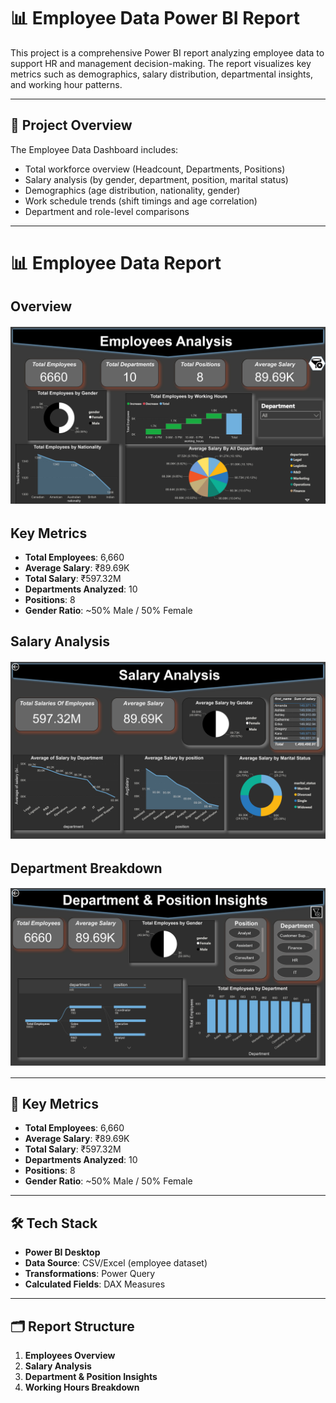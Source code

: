# 📊 Employee Data Power BI Report

This project is a comprehensive Power BI report analyzing employee data to support HR and management decision-making. The report visualizes key metrics such as demographics, salary distribution, departmental insights, and working hour patterns.

---

## 📌 Project Overview

The Employee Data Dashboard includes:
- Total workforce overview (Headcount, Departments, Positions)
- Salary analysis (by gender, department, position, marital status)
- Demographics (age distribution, nationality, gender)
- Work schedule trends (shift timings and age correlation)
- Department and role-level comparisons

---

# 📊 Employee Data Report

## Overview

![Employee Overview](assets/overview.jpg) 

## Key Metrics
- **Total Employees**: 6,660  
- **Average Salary**: ₹89.69K  
- **Total Salary**: ₹597.32M  
- **Departments Analyzed**: 10  
- **Positions**: 8  
- **Gender Ratio**: ~50% Male / 50% Female

## Salary Analysis

![Salary Analysis](assets/salary.jpg)

## Department Breakdown

![Departments](assets/departments.jpg)

---

## 🧾 Key Metrics

- **Total Employees**: 6,660  
- **Average Salary**: ₹89.69K  
- **Total Salary**: ₹597.32M  
- **Departments Analyzed**: 10  
- **Positions**: 8  
- **Gender Ratio**: ~50% Male / 50% Female

---

## 🛠️ Tech Stack

- **Power BI Desktop**
- **Data Source**: CSV/Excel (employee dataset)
- **Transformations**: Power Query
- **Calculated Fields**: DAX Measures

---

## 🗂️ Report Structure

1. **Employees Overview**
2. **Salary Analysis**
3. **Department & Position Insights**
4. **Working Hours Breakdown**


